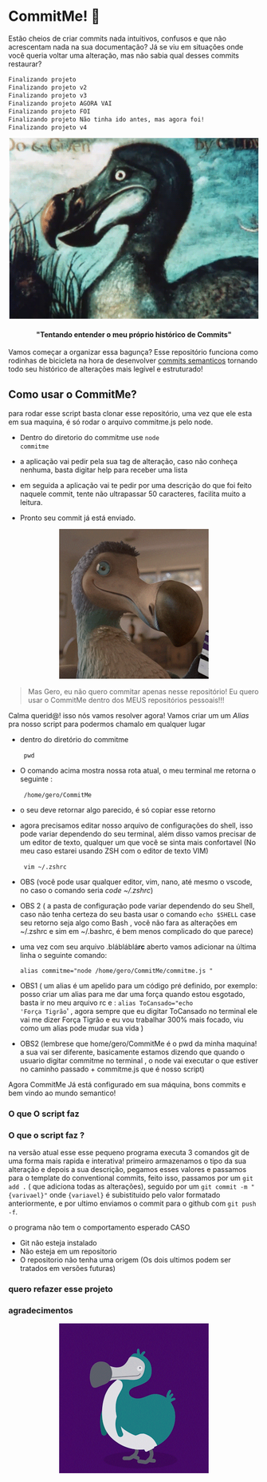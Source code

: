 # CommitMe! 🦤

Estão cheios de criar commits nada intuitivos, confusos e que não acrescentam nada na sua documentação?
Já se viu em situações onde você queria voltar uma alteração, mas não sabia qual desses commits restaurar?

    Finalizando projeto
    Finalizando projeto v2
    Finalizando projeto v3
    Finalizando projeto AGORA VAI
    Finalizando projeto FOI 
    Finalizando projeto Não tinha ido antes, mas agora foi!
    Finalizando projeto v4

<p  align="center">
<img src="./assets/ezgif-1-8783a798b8.gif"  alt="Creepy Dodo">
</p>

<h4 align="center" > "Tentando entender o meu próprio histórico de Commits" </h4>


Vamos começar a organizar essa bagunça? Esse repositório funciona como rodinhas de bicicleta na hora de desenvolver [commits semanticos](https://www.conventionalcommits.org/en/v1.0.0/)  tornando todo seu histórico de alterações mais legível e estruturado!

## Como usar o CommitMe?


 para rodar esse script basta clonar esse repositório, uma vez que ele esta em sua maquina, é só rodar o arquivo commitme.js pelo node.
 
 * Dentro do diretorio do commitme use
    <code>node commitme</code>


* a aplicação vai pedir pela sua tag de alteração, caso não conheça nenhuma, basta digitar help para receber uma lista
* em seguida a aplicação vai te pedir por uma descrição do que foi feito naquele commit, tente não ultrapassar 50 caracteres, facilita muito a leitura.
* Pronto seu commit já está enviado.
<p  align="center">
<img src="./assets/hmmm%20intresting.gif"  alt="happy Dodo">
</p>


> Mas Gero, eu não quero commitar apenas nesse repositório!
> Eu quero usar o CommitMe dentro dos MEUS repositórios pessoais!!!

Calma querid@! isso nós vamos resolver agora! 
Vamos criar um um *Alias* pra nosso script para podermos chamalo em qualquer lugar


* dentro do diretório do commitme 

    <code> pwd </code>

* O comando acima mostra nossa rota atual, o meu terminal me retorna o seguinte :

 

    

  

     <code> /home/gero/CommitMe </code>

* o seu deve retornar algo parecido, é só copiar esse retorno
* agora precisamos editar nosso arquivo de  configurações do shell, isso pode variar dependendo do seu terminal, além disso vamos precisar de um editor de texto, qualquer um que você se sinta mais confortavel (No meu caso estarei usando ZSH com o editor de texto VIM)
 
   

    <code> vim ~/.zshrc </code>

 

* OBS (você pode usar qualquer editor, vim, nano, até mesmo o vscode, no caso o comando seria *code ~/.zshrc*)
* OBS 2 ( a pasta de configuração pode variar dependendo do seu Shell, caso não tenha certeza do seu basta usar o comando `echo $SHELL`  case seu retorno seja algo como Bash , você não fara as alterações em ~/.zshrc e sim em ~/.bashrc, é bem menos complicado do que parece)

* uma vez com seu arquivo .blábláblá**rc** aberto  vamos adicionar na última linha o seguinte comando:

      alias commitme="node /home/gero/CommitMe/commitme.js "

* OBS1 ( um alias é um apelido para um código pré definido, por exemplo:  posso criar um alias para me dar uma força quando estou esgotado, basta ir no meu arquivo rc e :  <code>alias ToCansado="echo 'Força Tigrão</code>' , agora sempre que eu digitar ToCansado no terminal ele vai me dizer Força Tigrão e eu vou trabalhar 300% mais focado, viu como um alias pode mudar sua vida )
* OBS2  (lembrese que home/gero/CommitMe é o pwd da minha maquina! a sua vai ser diferente,  basicamente estamos dizendo que  quando o usuario digitar commitme no terminal , o node vai executar o que estiver no caminho passado + commitme.js que é nosso script)

Agora CommitMe Já está configurado em sua máquina, bons commits e bem vindo ao mundo semantico!

### O que O script faz

### O que o script faz ?
na versão atual  esse esse pequeno programa executa 3 comandos git de uma forma mais rapida e interativa!
primeiro armazenamos o tipo da sua alteração e depois a sua descrição,  pegamos esses valores e passamos para o template do conventional commits, feito isso, passamos por um `git add .` ( que adiciona todas as alterações), seguido por um `git commit -m "{varivael}"` onde `{variavel}` é subistituido pelo valor formatado anteriormente, e por ultimo enviamos o commit para o github com `git push -f`.

o programa não tem o comportamento esperado CASO
* Git não esteja instalado
* Não esteja em um repositorio
* O repositorio não tenha uma origem
(Os dois ultimos podem ser tratados em versões futuras)
### quero refazer esse projeto
### agradecimentos

<p  align="center">
<img src="./assets/giphy.gif"  alt="goodby Dodo">
</p>
